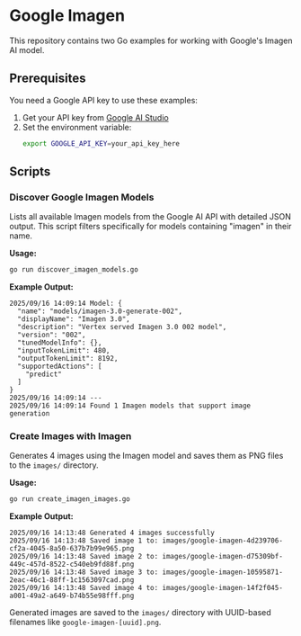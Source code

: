 # Google Imagen

This repository contains two Go examples for working with Google's Imagen AI model.

## Prerequisites

You need a Google API key to use these examples:

1. Get your API key from [Google AI Studio](https://aistudio.google.com/app/apikey)
2. Set the environment variable:
   ```bash
   export GOOGLE_API_KEY=your_api_key_here
   ```

## Scripts

### Discover Google Imagen Models
Lists all available Imagen models from the Google AI API with detailed JSON output. This script filters specifically for models containing "imagen" in their name.

**Usage:**
```bash
go run discover_imagen_models.go
```

**Example Output:**
```
2025/09/16 14:09:14 Model: {
  "name": "models/imagen-3.0-generate-002",
  "displayName": "Imagen 3.0",
  "description": "Vertex served Imagen 3.0 002 model",
  "version": "002",
  "tunedModelInfo": {},
  "inputTokenLimit": 480,
  "outputTokenLimit": 8192,
  "supportedActions": [
    "predict"
  ]
}
2025/09/16 14:09:14 ---
2025/09/16 14:09:14 Found 1 Imagen models that support image generation
```

### Create Images with Imagen
Generates 4 images using the Imagen model and saves them as PNG files to the `images/` directory.

**Usage:**
```bash
go run create_imagen_images.go
```

**Example Output:**
```
2025/09/16 14:13:48 Generated 4 images successfully
2025/09/16 14:13:48 Saved image 1 to: images/google-imagen-4d239706-cf2a-4045-8a50-637b7b99e965.png
2025/09/16 14:13:48 Saved image 2 to: images/google-imagen-d75309bf-449c-457d-8522-c540eb9fd88f.png
2025/09/16 14:13:48 Saved image 3 to: images/google-imagen-10595871-2eac-46c1-88ff-1c1563097cad.png
2025/09/16 14:13:48 Saved image 4 to: images/google-imagen-14f2f045-a001-49a2-a649-b74b55e98fff.png
```

Generated images are saved to the `images/` directory with UUID-based filenames like `google-imagen-[uuid].png`.